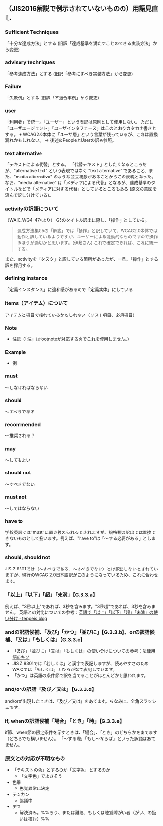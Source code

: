 ## （JIS2016解説で例示されていないものの）用語見直し

### Sufficient Techniques
「十分な達成方法」とする (旧訳「達成基準を満たすことのできる実装方法」から変更)

### advisory techniques
「参考達成方法」とする (旧訳「参考にすべき実装方法」から変更)

### Failure
「失敗例」とする (旧訳「不適合事例」から変更)

### user
「利用者」で統一。「ユーザー」という表記は原則として使用しない。
ただし「ユーザエージェント」「ユーザインタフェース」はこのとおりカタカナ書きとする。
※ WCAG2.0本体に「ユーザ層」という言葉が残っているが、これは置換漏れかもしれない。
→ 後述のPeopleとUserの訳も参照。

### text alternative
「テキストによる代替」とする。
「代替テキスト」としたくなるところだが、"alternative text" という表現ではなく "text alternative" であること、また、"media alternative" のような並立概念があることからこの表現となった。
なお、"media alternative" は「メディアによる代替」となるが、達成基準のタイトルなどで「メディアに対する代替」としているところもある (原文の意図を汲んで訳し分けている)。

### activityの訳語について
（WAIC_WG4-474より）
G5のタイトル訳出に際し、「操作」としている。
> 達成方法集G5の「解説」では「操作」と訳していて、WCAG2.0本体では動作と訳しているようですが、ユーザーによる能動的なものですので操作のほうが適切かと思います。(伊敷さん)
これで確定できれば、これに統一する。

また、activityを「タスク」と訳している箇所があったが、一旦、「操作」とする訳を採用する。

### defining instance
「定義インスタンス」に違和感があるので「定義実体」にしている

### items（アイテム）について
アイテムと項目で揺れているかもしれない（リスト項目、必須項目）

### Note
- 注記（「注」はfootnoteが対応するのでこれを使用しません。）

### Example
- 例

### must
～しなければならない

### should
～すべきである

### recommended
～推奨される？

### may
～してもよい

### should not
～すべきでない

### must not
～してはならない

### have to
学校英語では"must"に置き換えられるとされますが、規格類の訳出では置換できないものとして扱います。例えば、"have to"は「〜する必要がある」とします。

### should, should not
JIS Z 8301では（〜すべきである、〜すべきでない）とは訳出しないとされていますが、現行のWCAG 2.0日本語訳がこのようになっているため、これに合わせます。

### 「以上」「以下」「超」「未満」【G.3.3.a】
例えば、"3秒以上"であれば、3秒を含みます。"3秒超"であれば、3秒を含みません。
英語との対比についての参考：[英語で「以上」「以下」「超」「未満」の使い分け - teppeis blog](https://teppeis.hatenablog.com/entry/20080116/1200501057)

### andの訳語候補、「及び」「かつ」「並びに」【G.3.3.b】、orの訳語候補、「又は」「もしくは」【G.3.3.c】
- 「及び」「並びに」「又は」「もしくは」の使い分けについての参考：[法律用語のキソ](http://adminn.fc2web.com/houmu/kisoyougo/kisoyougo.html) 
- JIS Z 8301では「若しくは」と漢字で表記しますが、読みやすさのためWAICでは「もしくは」とひらがなで表記しています。
- 「かつ」は英語の条件節で訳を当てることがほとんどかと思われます。

### and/orの訳語「及び／又は」【G.3.3.d】
and/orが出現したときは、「及び／又は」をあてます。ちなみに、全角スラッシュです。

### if, whenの訳語候補「場合」「とき」「時」【G.3.3.e】
if節、when節の限定条件を示すときは、「場合」、「とき」のどちらかをあてます（どちらでも構いません）。
「〜する際」「もし〜ならば」といった訳語はあてません。

### 原文との対応が不明なもの
- 「テキストの色」とするのか「文字色」とするのか
    - 「文字色」でよさそう
- 色弱
    - 色覚異常に決定
- テンカン
    - 協議中
- デフ
    - 解決済み。%%ろう、または難聴、もしくは聴覚障がい者（がい、の扱いは検討）%% 
